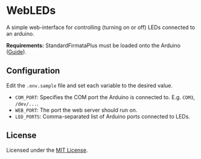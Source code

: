 # WebLEDs

A simple web-interface for controlling (turning on or off) LEDs connected
to an arduino.

**Requirements:** StandardFirmataPlus must be loaded onto the Arduino
([Guide](http://johnny-five.io/platform-support/)).

## Configuration

Edit the `.env.sample` file and set each variable to the desired value.

 - `COM_PORT`: Specifies the COM port the Arduino is connected to. E.g. `COM3`, `/dev/...`.
 - `WEB_PORT`: The port the web server should run on.
 - `LED_PORTS`: Comma-separated list of Arduino ports connected to LEDs.

## License

Licensed under the [MIT License](./LICENSE).
